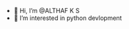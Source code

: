 - 👋 Hi, I’m @ALTHAF K S
- 👀 I’m interested in python devlopment
  
<!---
althafks404/althafks404 is a ✨ special ✨ repository because its `README.md` (this file) appears on your GitHub profile.
You can click the Preview link to take a look at your changes.
--->
